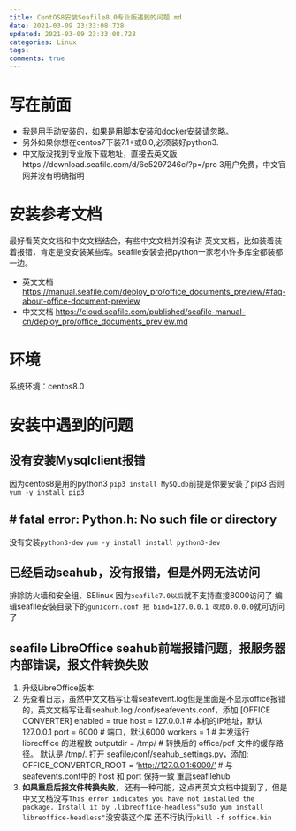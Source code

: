 ```yaml
---
title: CentOS8安装Seafile8.0专业版遇到的问题.md
date: 2021-03-09 23:33:08.728
updated: 2021-03-09 23:33:08.728
categories: Linux
tags: 
comments: true
---
```


# 写在前面

- 我是用手动安装的，如果是用脚本安装和docker安装请忽略。
- 另外如果你想在centos7下装7.1+或8.0,必须装好python3.
- 中文版没找到专业版下载地址，直接去英文版https://download.seafile.com/d/6e5297246c/?p=/pro 3用户免费，中文官网并没有明确指明

# 安装参考文档
最好看英文文档和中文文档结合，有些中文文档并没有讲
英文文档，比如装着装着报错，肯定是没安装某些库。seafile安装会把python一家老小许多库全都装都一边。
- 英文文档
https://manual.seafile.com/deploy_pro/office_documents_preview/#faq-about-office-document-preview
- 中文文档
https://cloud.seafile.com/published/seafile-manual-cn/deploy_pro/office_documents_preview.md
# 环境
系统环境：centos8.0
# 安装中遇到的问题
## 没有安装Mysqlclient报错
因为centos8是用的python3
`pip3 install MySQLdb`前提是你要安装了pip3
否则`yum -y install pip3`
## # fatal error: Python.h: No such file or directory
没有安装`python3-dev`
`yum -y install install python3-dev`
## 已经启动seahub，没有报错，但是外网无法访问
排除防火墙和安全组、SElinux
因为`seafile7.0以后`就不支持直接8000访问了
编辑seafile安装目录下的`gunicorn.conf 把 bind=127.0.0.1 改成0.0.0.0`就可访问了
## seafile LibreOffice seahub前端报错问题，报服务器内部错误，报文件转换失败
1. 升级LibreOffice版本
2. 先查看日志，虽然中文文档写让看seafevent.log但是里面是不显示office报错的，英文文档写让看seahub.log
/conf/seafevents.conf，添加
[OFFICE CONVERTER]
enabled = true
host = 127.0.0.1 # 本机的IP地址，默认 127.0.0.1
port = 6000 # 端口，默认6000
workers = 1 # 并发运行 libreoffice 的进程数
outputdir = /tmp/ # 转换后的 office/pdf 文件的缓存路径。 默认是 /tmp/.
打开 seafile/conf/seahub_settings.py，添加:
OFFICE_CONVERTOR_ROOT = ‘http://127.0.0.1:6000/’ # 与seafevents.conf中的 host 和 port 保持一致
重启seafilehub
3. **如果重启后报文件转换失败**，
还有一种可能，这点再英文文档中提到了，但是中文文档没写`This error indicates you have not installed the package. Install it by .libreoffice-headless"sudo yum install libreoffice-headless"`没安装这个库
还不行执行`pkill -f soffice.bin`
